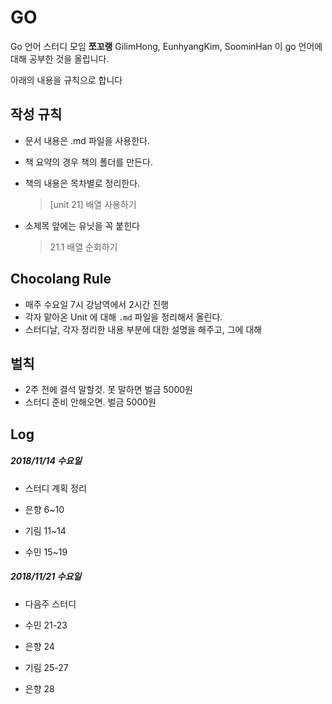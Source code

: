# GO

Go 언어 스터디 모임 **쪼꼬랭** GilimHong, EunhyangKim, SoominHan 이 go 언어에 대해 공부한 것을 올립니다. 

아래의 내용을 규칙으로 합니다

## 작성 규칙

- 문서 내용은 .md 파일을 사용한다.

- 책 요약의 경우 책의 폴더를 만든다. 

- 책의 내용은 목차별로 정리한다. 

  > [unit 21] 배열 사용하기

- 소제목 앞에는 유닛을 꼭 붙힌다

  > 21.1 배열 순회하기



## Chocolang Rule

- 매주 수요일 7시 강남역에서 2시간 진행
- 각자 맡아온 Unit 에 대해 `.md` 파일을 정리해서 올린다.
- 스터디날, 각자 정리한 내용 부분에 대한 설명을 해주고, 그에 대해 



## 벌칙 

- 2주 전에 결석 말할것. 못 말하면 벌금 5000원 
- 스터디 준비 안해오면. 벌금 5000원 



## Log

##### 2018/11/14 수요일

- 스터디 계획 정리 

- 은향 6~10

- 기림 11~14

- 수민 15~19

   
##### 2018/11/21 수요일

- 다음주 스터디 

- 수민 21-23

- 은향 24

- 기림 25-27

- 은향 28